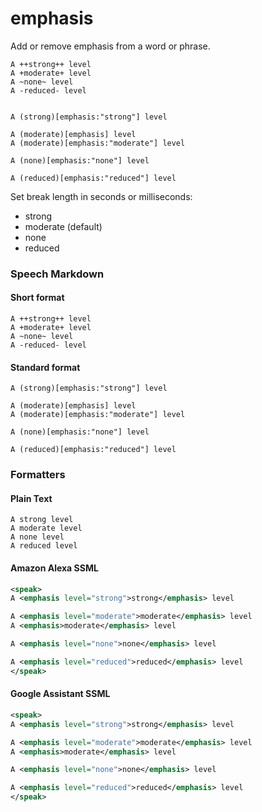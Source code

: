 # emphasis

Add or remove emphasis from a word or phrase.

```
A ++strong++ level
A +moderate+ level
A ~none~ level
A -reduced- level


A (strong)[emphasis:"strong"] level

A (moderate)[emphasis] level
A (moderate)[emphasis:"moderate"] level

A (none)[emphasis:"none"] level

A (reduced)[emphasis:"reduced"] level
```

Set break length in seconds or milliseconds:
- strong
- moderate (default)
- none
- reduced


### Speech Markdown
#### Short format
```
A ++strong++ level
A +moderate+ level
A ~none~ level
A -reduced- level
```

#### Standard format
```
A (strong)[emphasis:"strong"] level

A (moderate)[emphasis] level
A (moderate)[emphasis:"moderate"] level

A (none)[emphasis:"none"] level

A (reduced)[emphasis:"reduced"] level
```

### Formatters
#### Plain Text
```
A strong level
A moderate level
A none level
A reduced level
```

#### Amazon Alexa SSML
```xml
<speak>
A <emphasis level="strong">strong</emphasis> level

A <emphasis level="moderate">moderate</emphasis> level
A <emphasis>moderate</emphasis> level

A <emphasis level="none">none</emphasis> level

A <emphasis level="reduced">reduced</emphasis> level
</speak>
```

#### Google Assistant SSML
```xml
<speak>
A <emphasis level="strong">strong</emphasis> level

A <emphasis level="moderate">moderate</emphasis> level
A <emphasis>moderate</emphasis> level

A <emphasis level="none">none</emphasis> level

A <emphasis level="reduced">reduced</emphasis> level
</speak>
```